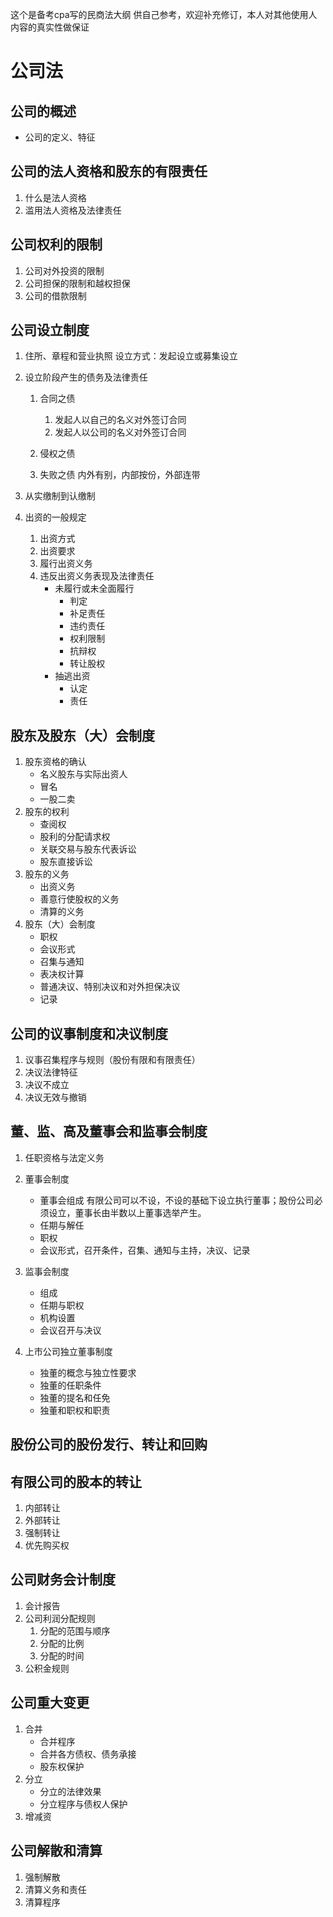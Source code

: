 这个是备考cpa写的民商法大纲 供自己参考，欢迎补充修订，本人对其他使用人内容的真实性做保证
# 公司法

## 公司的概述

* 公司的定义、特征

## 公司的法人资格和股东的有限责任

1. 什么是法人资格
2. 滥用法人资格及法律责任

## 公司权利的限制

1. 公司对外投资的限制
2. 公司担保的限制和越权担保
3. 公司的借款限制

## 公司设立制度

1. 住所、章程和营业执照
   设立方式：发起设立或募集设立
2. 设立阶段产生的债务及法律责任

   1. 合同之债

      1. 发起人以自己的名义对外签订合同
      2. 发起人以公司的名义对外签订合同
   2. 侵权之债
   3. 失败之债
      内外有别，内部按份，外部连带
3. 从实缴制到认缴制
4. 出资的一般规定

   1. 出资方式
   2. 出资要求
   3. 履行出资义务
   4. 违反出资义务表现及法律责任
      * 未履行或未全面履行
        * 判定
        * 补足责任
        * 违约责任
        * 权利限制
        * 抗辩权
        * 转让股权
      * 抽逃出资
        * 认定
        * 责任

## 股东及股东（大）会制度

1. 股东资格的确认
   * 名义股东与实际出资人
   * 冒名
   * 一股二卖
2. 股东的权利
   * 查阅权
   * 股利的分配请求权
   * 关联交易与股东代表诉讼
   * 股东直接诉讼
3. 股东的义务
   * 出资义务
   * 善意行使股权的义务
   * 清算的义务
4. 股东（大）会制度
   * 职权
   * 会议形式
   * 召集与通知
   * 表决权计算
   * 普通决议、特别决议和对外担保决议
   * 记录

## 公司的议事制度和决议制度

1. 议事召集程序与规则（股份有限和有限责任）
2. 决议法律特征
3. 决议不成立
4. 决议无效与撤销

## 董、监、高及董事会和监事会制度

1. 任职资格与法定义务
2. 董事会制度
   * 董事会组成
     有限公司可以不设，不设的基础下设立执行董事；股份公司必须设立，董事长由半数以上董事选举产生。
   * 任期与解任
   * 职权
   * 会议形式，召开条件，召集、通知与主持，决议、记录

3. 监事会制度
   * 组成
   * 任期与职权
   * 机构设置
   * 会议召开与决议
4. 上市公司独立董事制度
   * 独董的概念与独立性要求
   * 独董的任职条件
   * 独董的提名和任免
   * 独董和职权和职责

## 股份公司的股份发行、转让和回购

## 有限公司的股本的转让

1. 内部转让
2. 外部转让
3. 强制转让
4. 优先购买权

## 公司财务会计制度
1. 会计报告
2. 公司利润分配规则
   1. 分配的范围与顺序
   2. 分配的比例
   3. 分配的时间
3. 公积金规则

## 公司重大变更

1. 合并
   * 合并程序
   * 合并各方债权、债务承接
   * 股东权保护
2. 分立
   * 分立的法律效果
   * 分立程序与债权人保护
3. 增减资

## 公司解散和清算

1. 强制解散
2. 清算义务和责任
3. 清算程序
